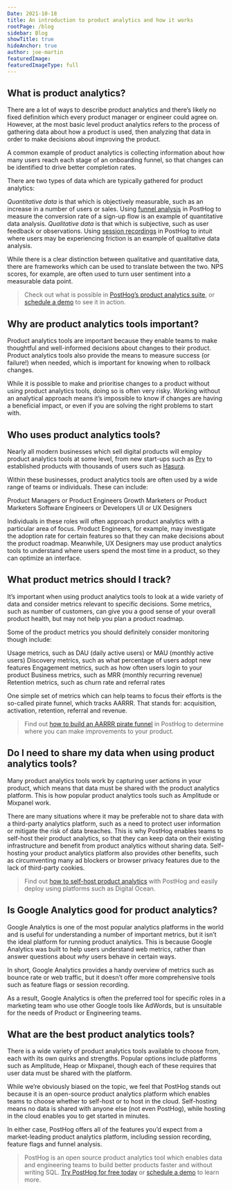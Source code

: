 ```yaml
---
Date: 2021-10-18
title: An introduction to product analytics and how it works
rootPage: /blog
sidebar: Blog
showTitle: true
hideAnchor: true
author: joe-martin
featuredImage: 
featuredImageType: full
---
```


## What is product analytics?

There are a lot of ways to describe product analytics and there’s likely no fixed definition which every product manager or engineer could agree on. However, at the most basic level product analytics refers to the process of gathering data about how a product is used, then analyzing that data in order to make decisions about improving the product. 

A common example of product analytics is collecting information about how many users reach each stage of an onboarding funnel, so that changes can be identified to drive better completion rates. 

There are two types of data which are typically gathered for product analytics:

*Quantitative data* is that which is objectively measurable, such as an increase in a number of users or sales. Using [funnel analysis](https://posthog.com/docs/user-guides/funnels) in PostHog to measure the conversion rate of a sign-up flow is an example of quantitative data analysis.
*Qualitative data* is that which is subjective, such as user feedback or observations. Using [session recordings](https://posthog.com/docs/user-guides/recordings) in PostHog to intuit where users may be experiencing friction is an example of qualitative data analysis.

While there is a clear distinction between qualitative and quantitative data, there are frameworks which can be used to translate between the two. NPS scores, for example, are often used to turn user sentiment into a measurable data point.

> Check out what is possible in [PostHog’s product analytics suite](https://posthog.com/product), or [schedule a demo](https://posthog.com/book-a-demo) to see it in action. 

## Why are product analytics tools important?

<BorderWrapper>
    <Quote
        imageSource="/images/customers/rikin.png"
        size="md"
        name="Rikin Kachhia"
        title="Software Engineer, Hasura"
        quote={`“We observed drop-offs at very particular stages of our onboarding flows, as a result, we took several actions such as moving these steps further down the funnel. These changes helped us deliver a 10-20% improvement in our conversion rate.”`}
    />
</BorderWrapper>

Product analytics tools are important because they enable teams to make thoughtful and well-informed decisions about changes to their product. Product analytics tools also provide the means to measure success (or failure!) when needed, which is important for knowing when to rollback changes. 

While it is possible to make and prioritise changes to a product without using product analytics tools, doing so is often very risky. Working without an analytical approach means it’s impossible to know if changes are having a beneficial impact, or even if you are solving the right problems to start with. 

## Who uses product analytics tools?

Nearly all modern businesses which sell digital products will employ product analytics tools at some level, from new start-ups such as [Pry](https://posthog.com/customers/pry) to established products with thousands of users such as [Hasura](https://posthog.com/customers/hasura).

Within these businesses, product analytics tools are often used by a wide range of teams or individuals. These can include:

Product Managers or Product Engineers
Growth Marketers or Product Marketers
Software Engineers or Developers
UI or UX Designers

Individuals in these roles will often approach product analytics with a particular area of focus. Product Engineers, for example, may investigate the adoption rate for certain features so that they can make decisions about the product roadmap. Meanwhile, UX Designers may use product analytics tools to understand where users spend the most time in a product, so they can optimize an interface. 

<BorderWrapper>
    <Quote
        imageSource="/images/customers/joe.png"
        size="md"
        name="Joe Saunderson"
        title="Software Engineer, Mention Me"
        quote={`“We use feature flags to issue changes to 50% of users and then compare the effect. Experiment, find results, decide where to focus and then iterate.”`}
    />
</BorderWrapper>

## What product metrics should I track?

It’s important when using product analytics tools to look at a wide variety of data and consider metrics relevant to specific decisions. Some metrics, such as number of customers, can give you a good sense of your overall product health, but may not help you plan a product roadmap.

Some of the product metrics you should definitely consider monitoring though include:

Usage metrics, such as DAU (daily active users) or MAU (monthly active users)
Discovery metrics, such as what percentage of users adopt new features
Engagement metrics, such as how often users login to your product
Business metrics, such as MRR (monthly recurring revenue)
Retention metrics, such as churn rate and referral rates

One simple set of metrics which can help teams to focus their efforts is the so-called pirate funnel, which tracks AARRR. That stands for: acquisition, activation, retention, referral and revenue.

> Find out [how to build an AARRR pirate funnel](https://posthog.com/blog/aarrr-how-to-build-pirate-funnel-posthog-with-posthog) in PostHog to determine where you can make improvements to your product.

## Do I need to share my data when using product analytics tools?

Many product analytics tools work by capturing user actions in your product, which means that data must be shared with the product analytics platform. This is how popular product analytics tools such as Amplitude or Mixpanel work. 

There are many situations where it may be preferable not to share data with a third-party analytics platform, such as a need to protect user information or mitigate the risk of data breaches. This is why PostHog enables teams to self-host their product analytics, so that they can keep data on their existing infrastructure and benefit from product analytics without sharing data.
Self-hosting your product analytics platform also provides other benefits, such as circumventing many ad blockers or browser privacy features due to the lack of third-party cookies.

> Find out [how to self-host product analytics](https://posthog.com/docs/self-host) with PostHog and easily deploy using platforms such as Digital Ocean. 

## Is Google Analytics good for product analytics?

Google Analytics is one of the most popular analytics platforms in the world and is useful for understanding a number of important metrics, but it isn’t the ideal platform for running product analytics. This is because Google Analytics was built to help users understand web metrics, rather than answer questions about _why_ users behave in certain ways. 

In short, Google Analytics provides a handy overview of metrics such as bounce rate or web traffic, but it doesn’t offer more comprehensive tools such as feature flags or session recording.

As a result, Google Analytics is often the preferred tool for specific roles in a marketing team who use other Google tools like AdWords, but is unsuitable for the needs of Product or Engineering teams. 

<BorderWrapper>
    <Quote
        imageSource="/images/customers/anca.png"
        size="md"
        name="Anca Filip"
        title="Head of Product, Mention Me"
        quote={`“We used to use Google Analytics, but PostHog has helped us improve our product and get a much better understanding of our users than we've ever been able to before."`}
    />
</BorderWrapper>

## What are the best product analytics tools?

There is a wide variety of product analytics tools available to choose from, each with its own quirks and strengths. Popular options include platforms such as Amplitude, Heap or Mixpanel, though each of these requires that user data must be shared with the platform. 

While we’re obviously biased on the topic, we feel that PostHog stands out because it is an open-source product analytics platform which enables teams to choose whether to self-host or to host in the cloud. Self-hosting means no data is shared with anyone else (not even PostHog), while hosting in the cloud enables you to get started in minutes. 

In either case, PostHog offers all of the features you’d expect from a market-leading product analytics platform, including session recording, feature flags and funnel analysis. 

> PostHog is an open source product analytics tool which enables data and engineering teams to build better products faster and without writing SQL. [Try PostHog for free today](https://posthog.com/signup) or [schedule a demo](https://posthog.com/book-a-demo) to learn more. 
